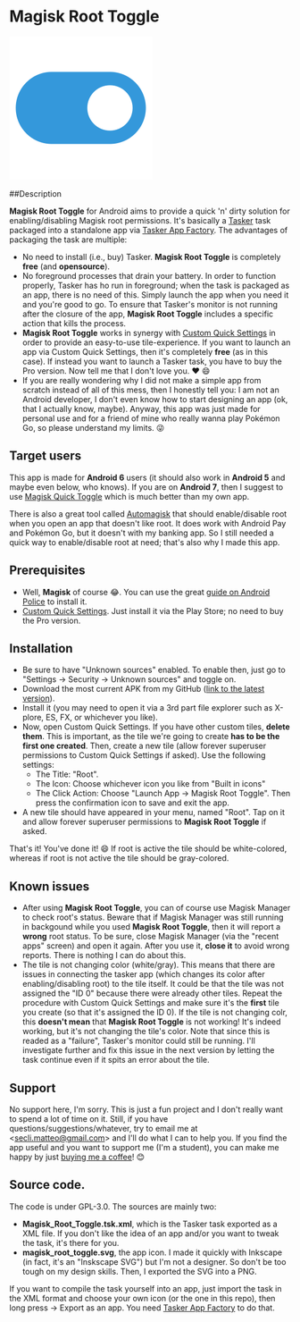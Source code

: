 # Magisk Root Toggle
![Icon](magisk_root_toggle.png)


##Description

**Magisk Root Toggle** for Android aims to provide a quick 'n' dirty solution for enabling/disabling Magisk root permissions. It's basically a [Tasker](https://play.google.com/store/apps/details?id=net.dinglisch.android.taskerm) task packaged into a standalone app via [Tasker App Factory](https://play.google.com/store/apps/details?id=net.dinglisch.android.appfactory). The advantages of packaging the task are multiple:

- No need to install (i.e., buy) Tasker. **Magisk Root Toggle** is completely **free** (and **opensource**).
- No foreground processes that drain your battery. In order to function properly, Tasker has ho run in foreground; when the task is packaged as an app, there is no need of this. Simply launch the app when you need it and you're good to go. To ensure that Tasker's monitor is not running after the closure of the app, **Magisk Root Toggle** includes a specific action that kills the process.
- **Magisk Root Toggle** works in synergy with [Custom Quick Settings](https://play.google.com/store/apps/details?id=com.quinny898.app.customquicksettings) in order to provide an easy-to-use tile-experience. If you want to launch an app via Custom Quick Settings, then it's completely **free** (as in this case). If instead you want to launch a Tasker task, you have to buy the Pro version. Now tell me that I don't love you. ❤ 😄
- If you are really wondering why I did not make a simple app from scratch instead of all of this mess, then I honestly tell you: I am not an Android developer, I don't even know how to start designing an app (ok, that I actually know, maybe). Anyway, this app was just made for personal use and for a friend of mine who really wanna play Pokémon Go, so please understand my limits. 😜


## Target users

This app is made for **Android 6** users (it should also work in **Android 5** and maybe even below, who knows).
If you are on **Android 7**, then I suggest to use [Magisk Quick Toggle](https://play.google.com/store/apps/details?id=me.bpear.magiskquicktoggle) which is much better than my own app.

There is also a great tool called [Automagisk](http://www.androidpolice.com/2016/09/18/automagisk-allows-root-users-play-pokemon-go-use-android-pay-without-constantly-toggling-root-off/) that should enable/disable root when you open an app that doesn't like root. It does work with Android Pay and Pokémon Go, but it doesn't with my banking app. So I still needed a quick way to enable/disable root at need; that's also why I made this app.


## Prerequisites

- Well, **Magisk** of course 😂. You can use the great [guide on Android Police](http://www.androidpolice.com/2016/09/11/guide-play-pokemon-go-0-37-rooted-android-magisk/) to install it.
- [Custom Quick Settings](https://play.google.com/store/apps/details?id=com.quinny898.app.customquicksettings). Just install it via the Play Store; no need to buy the Pro version.


## Installation

- Be sure to have "Unknown sources" enabled. To enable then, just go to "Settings -> Security -> Unknown sources" and toggle on.
- Download the most current APK from my GitHub ([link to the latest version](https://github.com/matteosecli/magisk-root-toggle/releases/latest)).
- Install it (you may need to open it via a 3rd part file explorer such as X-plore, ES, FX, or whichever you like).
- Now, open Custom Quick Settings. If you have other custom tiles, **delete them**. This is important, as the tile we're going to create **has to be the first one created**. Then, create a new tile (allow forever superuser permissions to Custom Quick Settings if asked). Use the following settings:
    - The Title: "Root".
    - The Icon: Choose whichever icon you like from "Built in icons"
    - The Click Action: Choose "Launch App -> Magisk Root Toggle". Then press the confirmation icon to save and exit the app.
- A new tile should have appeared in your menu, named "Root". Tap on it and allow forever superuser permissions to **Magisk Root Toggle** if asked.

That's it! You've done it! 😄
If root is active the tile should be white-colored, whereas if root is not active the tile should be gray-colored.


## Known issues

- After using **Magisk Root Toggle**, you can of course use Magisk Manager to check root's status. Beware that if Magisk Manager was still running in backgound while you used **Magisk Root Toggle**, then it will report a **wrong** root status. To be sure, close Magisk Manager (via the "recent apps" screen) and open it again. After you use it, **close it** to avoid wrong reports. There is nothing I can do about this.
- The tile is not changing color (white/gray). This means that there are issues in connecting the tasker app (which changes its color after enabling/disabling root) to the tile itself. It could be that the tile was not assigned the "ID 0" because there were already other tiles. Repeat the procedure with Custom Quick Settings and make sure it's the **first** tile you create (so that it's assigned the ID 0). If the tile is not changing colr, this **doesn't mean** that **Magisk Root Toggle** is not working! It's indeed working, but it's not changing the tile's color. Note that since this is readed as a "failure", Tasker's monitor could still be running. I'll investigate further and fix this issue in the next version by letting the task continue even if it spits an error about the tile.


## Support

No support here, I'm sorry. This is just a fun project and I don't really want to spend a lot of time on it. Still, if you have questions/suggestions/whatever, try to email me at <[secli.matteo@gmail.com](mailto:secli.matteo@gmail.com)> and I'll do what I can to help you.
If you find the app useful and you want to support me (I'm a student), you can make me happy by just [buying me a coffee](https://paypal.me/matteosecli)! 😊


## Source code.

The code is under GPL-3.0. The sources are mainly two:

- **Magisk_Root_Toggle.tsk.xml**, which is the Tasker task exported as a XML file. If you don't like the idea of an app and/or you want to tweak the task, it's there for you.
- **magisk_root_toggle.svg**, the app icon. I made it quickly with Inkscape (in fact, it's an "Inskscape SVG") but I'm not a designer. So don't be too tough on my design skills. Then, I exported the SVG into a PNG.

If you want to compile the task yourself into an app, just import the task in the XML format and choose your own icon (or the one in this repo), then long press -> Export as an app. You need [Tasker App Factory](https://play.google.com/store/apps/details?id=net.dinglisch.android.appfactory) to do that.
